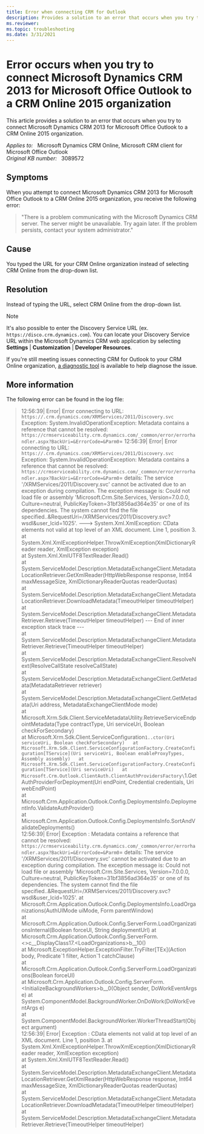 ```yaml
---
title: Error when connecting CRM for Outlook
description: Provides a solution to an error that occurs when you try to connect Microsoft Dynamics CRM 2013 for Microsoft Office Outlook to a CRM Online 2015 organization.
ms.reviewer: 
ms.topic: troubleshooting
ms.date: 3/31/2021
---
```

# Error occurs when you try to connect Microsoft Dynamics CRM 2013 for Microsoft Office Outlook to a CRM Online 2015 organization

This article provides a solution to an error that occurs when you try to connect Microsoft Dynamics CRM 2013 for Microsoft Office Outlook to a CRM Online 2015 organization.

_Applies to:_ &nbsp; Microsoft Dynamics CRM Online, Microsoft CRM client for Microsoft Office Outlook  
_Original KB number:_ &nbsp; 3089572

## Symptoms

When you attempt to connect Microsoft Dynamics CRM 2013 for Microsoft Office Outlook to a CRM Online 2015 organization, you receive the following error:

> "There is a problem communicating with the Microsoft Dynamics CRM server. The server might be unavailable. Try again later. If the problem persists, contact your system administrator."

## Cause

You typed the URL for your CRM Online organization instead of selecting CRM Online from the drop-down list.

## Resolution

Instead of typing the URL, select CRM Online from the drop-down list.

> [!NOTE]
> It's also possible to enter the Discovery Service URL (ex. `https://disco.crm.dynamics.com`). You can locate your Discovery Service URL within the Microsoft Dynamics CRM web application by selecting **Settings** | **Customization** | **Developer Resources**.

If you're still meeting issues connecting CRM for Outlook to your CRM Online organization, [a diagnostic tool](https://support.microsoft.com/office/e90bb691-c2a7-4697-a94f-88836856c72f) is available to help diagnose the issue.

## More information

The following error can be found in the log file:

> 12:56:39| Error| Error connecting to URL: `https://.crm.dynamics.com/XRMServices/2011/Discovery.svc` Exception: System.InvalidOperationException: Metadata contains a reference that cannot be resolved: `https://crmserviceability.crm.dynamics.com/_common/error/errorhandler.aspx?BackUri=&ErrorCode=&Parm0`=
> 12:56:39| Error| Error connecting to URL: `https://.crm.dynamics.com/XRMServices/2011/Discovery.svc` Exception: System.InvalidOperationException: Metadata contains a reference that cannot be resolved: `https://crmserviceability.crm.dynamics.com/_common/error/errorhandler.aspx?BackUri=&ErrorCode=&Parm0`=
details: The service '/XRMServices/2011/Discovery.svc' cannot be activated due to an exception during compilation. The exception message is: Could not load file or assembly 'Microsoft.Crm.Site.Services, Version=7.0.0.0, Culture=neutral, PublicKeyToken=31bf3856ad364e35' or one of its dependencies. The system cannot find the file specified..&RequestUri=/XRMServices/2011/Discovery.svc?wsdl&user_lcid=1025'. ---> System.Xml.XmlException: CData elements not valid at top level of an XML document. Line 1, position 3.  
> at System.Xml.XmlExceptionHelper.ThrowXmlException(XmlDictionaryReader reader, XmlException exception)  
> at System.Xml.XmlUTF8TextReader.Read()  
> at System.ServiceModel.Description.MetadataExchangeClient.MetadataLocationRetriever.GetXmlReader(HttpWebResponse response, Int64 maxMessageSize, XmlDictionaryReaderQuotas readerQuotas)  
> at System.ServiceModel.Description.MetadataExchangeClient.MetadataLocationRetriever.DownloadMetadata(TimeoutHelper timeoutHelper)  
> at System.ServiceModel.Description.MetadataExchangeClient.MetadataRetriever.Retrieve(TimeoutHelper timeoutHelper)
> --- End of inner exception stack trace ---  
> at System.ServiceModel.Description.MetadataExchangeClient.MetadataRetriever.Retrieve(TimeoutHelper timeoutHelper)  
> at System.ServiceModel.Description.MetadataExchangeClient.ResolveNext(ResolveCallState resolveCallState)  
> at System.ServiceModel.Description.MetadataExchangeClient.GetMetadata(MetadataRetriever retriever)  
> at System.ServiceModel.Description.MetadataExchangeClient.GetMetadata(Uri address, MetadataExchangeClientMode mode)  
> at Microsoft.Xrm.Sdk.Client.ServiceMetadataUtility.RetrieveServiceEndpointMetadata(Type contractType, Uri serviceUri, Boolean checkForSecondary)  
> at Microsoft.Xrm.Sdk.Client.ServiceConfiguration`1..ctor(Uri serviceUri, Boolean checkForSecondary)  
> at Microsoft.Xrm.Sdk.Client.ServiceConfigurationFactory.CreateConfiguration[TService](Uri serviceUri, Boolean enableProxyTypes, Assembly assembly)  
> at Microsoft.Xrm.Sdk.Client.ServiceConfigurationFactory.CreateConfiguration[TService](Uri serviceUri)  
> at Microsoft.Crm.Outlook.ClientAuth.ClientAuthProvidersFactory\`1.GetAuthProviderForDeployment(Uri endPoint, Credential credentials, Uri webEndPoint)  
> at Microsoft.Crm.Application.Outlook.Config.DeploymentsInfo.DeploymentInfo.ValidateAuthProvider()  
> at Microsoft.Crm.Application.Outlook.Config.DeploymentsInfo.SortAndValidateDeployments()  
> 12:56:39| Error| Exception : Metadata contains a reference that cannot be resolved: `https://crmserviceability.crm.dynamics.com/_common/error/errorhandler.aspx?BackUri=&ErrorCode=&Parm0`=
details: The service '/XRMServices/2011/Discovery.svc' cannot be activated due to an exception during compilation. The exception message is: Could not load file or assembly 'Microsoft.Crm.Site.Services, Version=7.0.0.0, Culture=neutral, PublicKeyToken=31bf3856ad364e35' or one of its dependencies. The system cannot find the file specified..&RequestUri=/XRMServices/2011/Discovery.svc?wsdl&user_lcid=1025'. at Microsoft.Crm.Application.Outlook.Config.DeploymentsInfo.LoadOrganizations(AuthUIMode uiMode, Form parentWindow)  
> at Microsoft.Crm.Application.Outlook.Config.ServerForm.LoadOrganizationsInternal(Boolean forceUI, String deploymentUrl)
> at Microsoft.Crm.Application.Outlook.Config.ServerForm.<>c__DisplayClass17.\<LoadOrganizations>b__10()  
> at Microsoft.ExceptionHelper.ExceptionFilter.TryFilter[TEx](Action body, Predicate\`1 filter, Action\`1 catchClause)  
> at Microsoft.Crm.Application.Outlook.Config.ServerForm.LoadOrganizations(Boolean forceUI)  
> at Microsoft.Crm.Application.Outlook.Config.ServerForm.\<InitializeBackgroundWorkers>b__0(Object sender, DoWorkEventArgs e)
> at System.ComponentModel.BackgroundWorker.OnDoWork(DoWorkEventArgs e)  
> at System.ComponentModel.BackgroundWorker.WorkerThreadStart(Object argument)  
> 12:56:39| Error| Exception : CData elements not valid at top level of an XML document. Line 1, position 3. at System.Xml.XmlExceptionHelper.ThrowXmlException(XmlDictionaryReader reader, XmlException exception)  
> at System.Xml.XmlUTF8TextReader.Read()  
> at System.ServiceModel.Description.MetadataExchangeClient.MetadataLocationRetriever.GetXmlReader(HttpWebResponse response, Int64 maxMessageSize, XmlDictionaryReaderQuotas readerQuotas)  
> at System.ServiceModel.Description.MetadataExchangeClient.MetadataLocationRetriever.DownloadMetadata(TimeoutHelper timeoutHelper)  
> at System.ServiceModel.Description.MetadataExchangeClient.MetadataRetriever.Retrieve(TimeoutHelper timeoutHelper)
